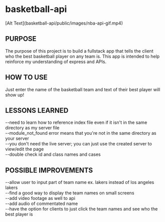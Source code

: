 <h1>basketball-api</h1>
[Alt Text](basketball-api/public/images/nba-api-gif.mp4)
<h2>PURPOSE</h2>
The purpose of this project is to build a fullstack app that tells the client who the best basketball player on any team is. This app is intended to help reinforce my understanding of express and APIs. 

<h2>HOW TO USE</h2>
Just enter the name of the basketball team and text of their best player will show up!

<h2>LESSONS LEARNED</h2>
--need to learn how to reference index file even if it isn't in the same directory as my server file
<br>
--module_not_found error means that you're not in the same directory as your server
<br>
--you don't need the live server; you can just use the created server to view/edit the page
<br>
--double check id and class names and cases


<h2>POSSIBLE IMPROVEMENTS</h2>
--allow user to input part of team name ex. lakers instead of los angeles lakers
<br>
--find a good way to display the team names on small screens
<br>
--add video footage as well to api
<br>
--add audio of commentated name
<br>
--have the option for clients to just click the team names and see who the best player is

